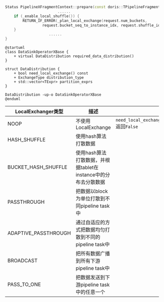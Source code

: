 ```C++
Status PipelineXFragmentContext::prepare(const doris::TPipelineFragmentParams& request) {
    					......
	if (_enable_local_shuffle()) {
        RETURN_IF_ERROR(_plan_local_exchange(request.num_buckets,
                 request.bucket_seq_to_instance_idx, request.shuffle_idx_to_instance_idx));
    }
    				......
}
```



```plantuml
@startuml
class DataSinkOperatorXBase {
    + virtual DataDistribution required_data_distribution()
}

struct DataDistribution {
    + bool need_local_exchange() const
    + ExchangeType distribution_type
    + std::vector<TExpr> partition_exprs
}

DataDistribution -up-o DataSinkOperatorXBase
@enduml
```

| LocalExchanger类型   | 描述                                                         |                                  |
| -------------------- | ------------------------------------------------------------ | -------------------------------- |
| NOOP                 | 不使用LocalExchange                                          | `need_local_exchange`返回`False` |
| HASH_SHUFFLE         | 使用hash算法打散数据                                         |                                  |
| BUCKET_HASH_SHUFFLE  | 使用hash算法打散数据，并根据tablet在instance中的分布去分散数据 |                                  |
| PASSTHROUGH          | 把数据以block为单位打散到不同pipeline task中                 |                                  |
| ADAPTIVE_PASSTHROUGH | 通过自适应的方式把数据均匀打散到不同的pipeline task中        |                                  |
| BROADCAST            | 把所有数据广播到所有下游pipeline task中                      |                                  |
| PASS_TO_ONE          | 把数据发送到下游pipeline task中的任意一个                    |                                  |

